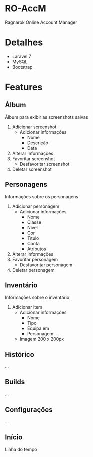 # RO-AccM
Ragnarok Online Account Manager

# Detalhes
* Laravel 7
* MySQL
* Bootstrap

# Features

## Álbum

Álbum para exibir as screenshots salvas

1. Adicionar screenshot
   * Adicionar informações
      * Nome
      * Descrição
      * Data
1. Alterar informações
1. Favoritar screenshot
   * Desfavoritar screenshot
1. Deletar screenshot

## Personagens

Informações sobre os personagens

1. Adicionar personagem
   * Adicionar informações
      * Nome
      * Classe
      * Nível
      * Cor
      * Título
      * Conta
      * Atributos
1. Alterar informações
1. Favoritar personagem
   * Desfavoritar personagem
1. Deletar personagem

## Inventário

Informações sobre o inventário

1. Adicionar item
   * Adicionar informações
      * Nome
      * Tipo
      * Equipa em
      * Personagem
   * Imagem 200 x 200px

## Histórico

...

## Builds

...

## Configurações

...

## Início

Linha do tempo
